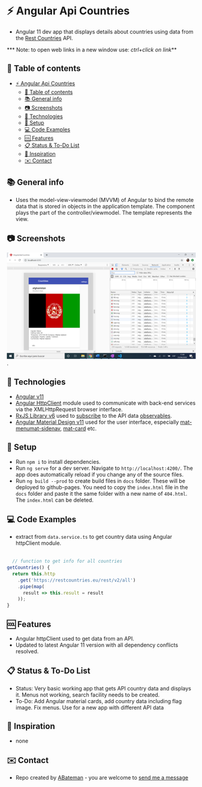 # :zap: Angular Api Countries

* Angular 11 dev app that displays details about countries using data from the [Rest Countries](https://restcountries.eu/) API.

*** Note: to open web links in a new window use: _ctrl+click on link_**

## :page_facing_up: Table of contents

* [:zap: Angular Api Countries](#zap-angular-api-countries)
  * [:page_facing_up: Table of contents](#page_facing_up-table-of-contents)
  * [:books: General info](#books-general-info)
  * [:camera: Screenshots](#camera-screenshots)
  * [:signal_strength: Technologies](#signal_strength-technologies)
  * [:floppy_disk: Setup](#floppy_disk-setup)
  * [:computer: Code Examples](#computer-code-examples)
  * [:cool: Features](#cool-features)
  * [:clipboard: Status & To-Do List](#clipboard-status--to-do-list)
  * [:clap: Inspiration](#clap-inspiration)
  * [:envelope: Contact](#envelope-contact)

## :books: General info

* Uses the model-view-viewmodel (MVVM) of Angular to bind the remote data that is stored in objects in the application template. The component plays the part of the controller/viewmodel. The template represents the view.

## :camera: Screenshots

![Example screenshot](./img/api.png).

## :signal_strength: Technologies

* [Angular v11](https://angular.io/)
* [Angular HttpClient](https://angular.io/guide/http) module used to communicate with back-end services via the XMLHttpRequest browser interface.
* [RxJS Library v6](https://angular.io/guide/rx-library) used to [subscribe](http://reactivex.io/documentation/operators/subscribe.html) to the API data [observables](http://reactivex.io/documentation/observable.html).
* [Angular Material Design v11](https://material.angular.io/) used for the user interface, especially [mat-menu](https://material.angular.io/components/menu/overview)[mat-sidenav](https://material.angular.io/components/sidenav/overview), [mat-card](https://material.angular.io/components/card/overview) etc.

## :floppy_disk: Setup

* Run `npm i` to install dependencies.
* Run `ng serve` for a dev server. Navigate to `http://localhost:4200/`. The app does automatically reload if you change any of the source files.
* Run `ng build --prod` to create build files in `docs` folder. These will be deployed to github-pages. You need to copy the `index.html` file in the `docs` folder and paste it the same folder with a new name of `404.html`. The `index.html` can be deleted.

## :computer: Code Examples

* extract from `data.service.ts` to get country data using Angular httpClient module.

```typescript

  // function to get info for all countries
getCountries() {
  return this.http
    .get('https://restcountries.eu/rest/v2/all')
    .pipe(map(
      result => this.result = result
    ));
}

```

## :cool: Features

* Angular httpClient used to get data from an API.
* Updated to latest Angular 11 version with all dependency conflicts resolved.

## :clipboard: Status & To-Do List

* Status: Very basic working app that gets API country data and displays it. Menus not working, search facility needs to be created.
* To-Do: Add Angular material cards, add country data including flag image. Fix menus. Use for a new app with different API data

## :clap: Inspiration

* none

## :envelope: Contact

* Repo created by [ABateman](https://www.andrewbateman.org) - you are welcome to [send me a message](https://andrewbateman.org/contact)
